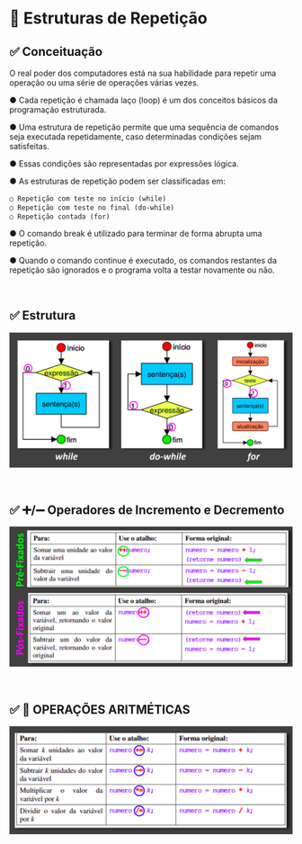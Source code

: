 # 📌 **Estruturas de Repetição**

## ✅ Conceituação
O real poder dos computadores está na sua habilidade para
repetir uma operação ou uma série de operações várias vezes.

● Cada repetição é chamada laço (loop) é um dos conceitos
básicos da programação estruturada.

● Uma estrutura de repetição permite que uma sequência de
comandos seja executada repetidamente, caso determinadas
condições sejam satisfeitas.

● Essas condições são representadas por expressões lógica.

● As estruturas de repetição podem ser classificadas em:

    ○ Repetição com teste no início (while)
    ○ Repetição com teste no final (do-while)
    ○ Repetição contada (for)

● O comando break é utilizado para terminar de forma abrupta
uma repetição.

● Quando o comando continue é executado, os comandos
restantes da repetição são ignorados e o programa volta a testar
novamente ou não.

&nbsp;

## ✅ Estrutura

![screenshot](../../assets/estrutura-repeticao.png)

&nbsp;

## ✅ ➕/➖ Operadores de Incremento e Decremento

![screenshot](../../assets/operadores-incremento-decremento.png)

&nbsp;

## ✅ 🧮 OPERAÇÕES ARITMÉTICAS

![screenshot](../../assets/operadores-aritmeticos.png)

&nbsp;